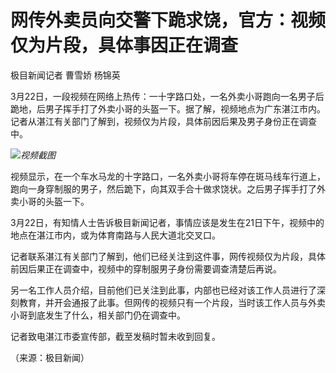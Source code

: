 # 网传外卖员向交警下跪求饶，官方：视频仅为片段，具体事因正在调查

极目新闻记者 曹雪娇 杨锦英

3月22日，一段视频在网络上热传：一十字路口处，一名外卖小哥跑向一名男子后跪地，后男子挥手打了外卖小哥的头盔一下。据了解，视频地点为广东湛江市内。记者从湛江有关部门了解到，视频仅为片段，具体前因后果及男子身份正在调查中。

![](https://inews.gtimg.com/news_bt/O9a4Oz08z5Br551Y9SC5XVVwjuzQ31yy1_EBKYnmR0ZzsAA/1000)_视频截图_

视频显示，在一个车水马龙的十字路口，一名外卖小哥将车停在斑马线车行道上，跑向一身穿制服的男子，然后跪下，向其双手合十做求饶状。之后男子挥手打了外卖小哥的头盔一下。

3月22日，有知情人士告诉极目新闻记者，事情应该是发生在21日下午，视频中的地点在湛江市内，或为体育南路与人民大道北交叉口。

记者联系湛江有关部门了解到，他们已经关注到这件事，网传视频仅为片段，具体前因后果正在调查中，视频中的穿制服男子身份需要调查清楚后再说。

另一名工作人员介绍，目前他们已关注到此事，内部也已经对该工作人员进行了深刻教育，并开会通报了此事。但网传的视频只有一个片段，当时该工作人员与外卖小哥到底发生了什么，相关部门仍在调查中。

记者致电湛江市委宣传部，截至发稿时暂未收到回复。

（来源：极目新闻）

